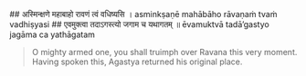 <section>
<section data-markdown>
## अस्मिन्क्षणे महाबाहो रावणं त्वं वधिष्यसि ।
asminkṣaṇē mahābāho rāvaṇaṁ tvaṁ vadhiṣyasi
## एवमुक्त्वा तदाऽगस्त्यो जगाम च यथागतम् ॥
ēvamuktvā tadā’gastyo jagāma ca yathāgatam

> O mighty armed one, you shall truimph over Ravana this very moment. Having spoken this, Agastya returned his original place.
<!--
“O mighty-armed one, you shall triumph over Rāvaṇa this very moment.” Saying so, sage Agastya took leave and returned to his original place.

O mighty armed one, you shall truimph over Ravana this very moment. After blessing Lord Rama thus, and predicting that He would slay (the demon) Ravana, sage Agastya took leave and returned to his original place.
-->
</section>
</section>
